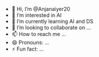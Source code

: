 - 👋 Hi, I’m @Anjanaiyer20
- 👀 I’m interested in AI
- 🌱 I’m currently learning AI and DS
- 💞️ I’m looking to collaborate on ...
- 📫 How to reach me ...
- 😄 Pronouns: ...
- ⚡ Fun fact: ...

<!---
Anjanaiyer20/Anjanaiyer20 is a ✨ special ✨ repository because its `README.md` (this file) appears on your GitHub profile.
You can click the Preview link to take a look at your changes.
--->
